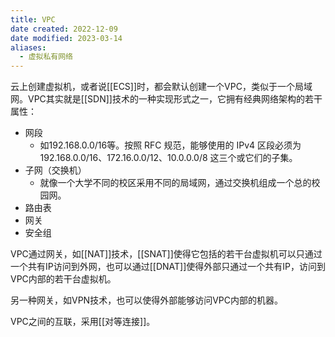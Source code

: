```yaml
---
title: VPC
date created: 2022-12-09
date modified: 2023-03-14
aliases:
  - 虚拟私有网络
---
```


云上创建虚拟机，或者说[[ECS]]时，都会默认创建一个VPC，类似于一个局域网。VPC其实就是[[SDN]]技术的一种实现形式之一，它拥有经典网络架构的若干属性：

- 网段
	- 如192.168.0.0/16等。按照 RFC 规范，能够使用的 IPv4 区段必须为192.168.0.0/16、172.16.0.0/12、10.0.0.0/8 这三个或它们的子集。
- 子网（交换机）
	- 就像一个大学不同的校区采用不同的局域网，通过交换机组成一个总的校园网。
- 路由表
- 网关
- 安全组

VPC通过网关，如[[NAT]]技术，[[SNAT]]使得它包括的若干台虚拟机可以只通过一个共有IP访问到外网，也可以通过[[DNAT]]使得外部只通过一个共有IP，访问到VPC内部的若干台虚拟机。

另一种网关，如VPN技术，也可以使得外部能够访问VPC内部的机器。

VPC之间的互联，采用[[对等连接]]。
